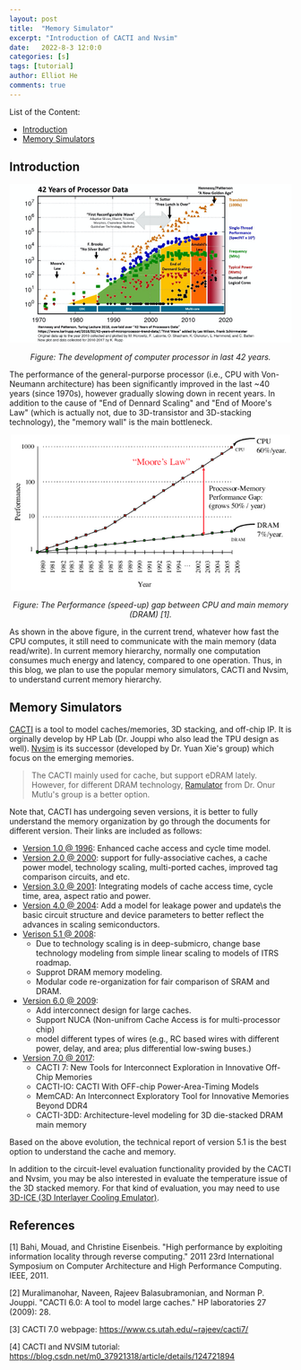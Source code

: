 ```yaml
---
layout: post
title:  "Memory Simulator"
excerpt: "Introduction of CACTI and Nvsim"
date:   2022-8-3 12:0:0
categories: [s]
tags: [tutorial]
author: Elliot He
comments: true
---
```




List of the Content:
- [Introduction](##Introduction)
- [Memory Simulators](##Memory_Simulators)



## <a name="Introduction"></a> Introduction
<p align="center">
<img src="/images/blog/42-years-of-microprocessor-trend-data.png" alt="drawing" width="700"/>
</p>
<p align="center">
    <em>Figure: The development of computer processor in last 42 years.</em>
</p>

The performance of the general-purporse processor (i.e., CPU with Von-Neumann architecture) has been significantly improved in the last ~40 years (since 1970s), however gradually slowing down in recent years. In addition to the cause of "End of Dennard Scaling" and "End of Moore's Law" (which is actually not, due to 3D-transistor and 3D-stacking technology), the "memory wall" is the main bottleneck. 

<p align="center">
<img src="/images/blog/Memory-Access-vs-CPU-Speed.png" alt="drawing" width="500"/>
</p>
<p align="center">
    <em>Figure: The Performance (speed-up) gap between CPU and main memory (DRAM) [1].</em>
</p>

As shown in the above figure, in the current trend, whatever how fast the CPU computes, it still need to communicate with the main memory (data read/write). In current memory hierarchy, normally one computation consumes much energy and latency, compared to one operation. Thus, in this blog, we plan to use the popular memory simulators, CACTI and Nvsim, to understand current memory hierarchy.

## <a name="Memory Simulators"></a> Memory Simulators

[CACTI](https://github.com/HewlettPackard/cacti) is a tool to model caches/memories, 3D stacking, and off-chip IP. It is orginally develop by HP Lab (Dr. Jouppi who also lead the TPU design as well). [Nvsim](https://github.com/SEAL-UCSB/NVSim) is its successor (developed by Dr. Yuan Xie's group) which focus on the emerging memories.

> The CACTI mainly used for cache, but support eDRAM lately. However, for different DRAM technology, [Ramulator](https://github.com/CMU-SAFARI/ramulator) from Dr. Onur Mutlu's group is a better option.

Note that, CACTI has undergoing seven versions, it is better to fully understand the memory organization by go through the documents for different version. Their links are included as follows:
- [Version 1.0 @ 1996](https://ieeexplore.ieee.org/stamp/stamp.jsp?tp=&arnumber=509850): Enhanced cache access and cycle time model.
- [Version 2.0 @ 2000](https://arch.cs.utah.edu/cacti/cacti2.pdf): support for fully-associative caches, a cache power model, technology scaling, multi-ported caches, improved tag comparison circuits, and etc.
- [Version 3.0 @ 2001](https://www.hpl.hp.com/research/cacti/cacti3.pdf): Integrating models of cache access time, cycle time, area, aspect ratio and power.  
- [Version 4.0 @ 2004](https://citeseerx.ist.psu.edu/viewdoc/download?doi=10.1.1.124.5177&rep=rep1&type=pdf): Add a model for leakage power and update\s the basic circuit structure and device parameters to better reflect the advances in scaling semiconductors.
- [Verison 5.1 @ 2008](https://citeseerx.ist.psu.edu/viewdoc/download?doi=10.1.1.408.4036&rep=rep1&type=pdf): 
    - Due to technology scaling is in deep-submicro, change base technology modeling from simple linear scaling to models of ITRS roadmap. 
    - Supprot DRAM memory modeling.
    - Modular code re-organization for fair comparison of SRAM and DRAM. 
- [Version 6.0 @ 2009](https://www.hpl.hp.com/techreports/2009/HPL-2009-85.pdf):
    - Add interconnect design for large caches. 
    - Support NUCA (Non-unifrom Cache Access is for multi-processor chip) 
    - model different types of wires (e.g., RC based wires with different power, delay, and area; plus differential low-swing buses.)
- [Version 7.0 @ 2017](https://dl.acm.org/doi/abs/10.1145/3085572): 
    - CACTI 7: New Tools for Interconnect Exploration in Innovative Off-Chip Memories
    - CACTI-IO: CACTI With OFF-chip Power-Area-Timing Models
    - MemCAD: An Interconnect Exploratory Tool for Innovative Memories Beyond DDR4
    - CACTI-3DD: Architecture-level modeling for 3D die-stacked DRAM main memory

Based on the above evolution, the technical report of version 5.1 is the best option to understand the cache and memory.

In addition to the circuit-level evaluation functionality provided by the CACTI and Nvsim, you may be also interested in evaluate the temperature issue of the 3D stacked memory. For that kind of evaluation, you may need to use [3D-ICE (3D Interlayer Cooling Emulator)](https://github.com/esl-epfl/3d-ice).


References
----------
[1] Bahi, Mouad, and Christine Eisenbeis. "High performance by exploiting information locality through reverse computing." 2011 23rd International Symposium on Computer Architecture and High Performance Computing. IEEE, 2011.

[2] Muralimanohar, Naveen, Rajeev Balasubramonian, and Norman P. Jouppi. "CACTI 6.0: A tool to model large caches." HP laboratories 27 (2009): 28.

[3] CACTI 7.0 webpage: https://www.cs.utah.edu/~rajeev/cacti7/

[4] CACTI and NVSIM tutorial: https://blog.csdn.net/m0_37921318/article/details/124721894